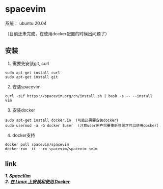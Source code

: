 # spacevim

系统： ubuntu 20.04

（目前还未完成，在使用docker配置的时候出问题了）

## 安装
1. 需要先安装git, curl
```
sudo apt-get install curl
sudo apt-get install git
```

2. 安装spacevim
```
curl -sLf https://spacevim.org/cn/install.sh | bash -s -- --install vim
```

3. 安装docker
```
sudo apt-get install docker.io  (可能还需要安装docker)
sudo usermod -a -G docker $user  (注意user用户需要重新登录才可以使用docker)
```

4. docker支持
```
docker pull spacevim/spacevim
docker run -it --rm spacevim/spacevim nvim
```


## link
_**1. [SpaceVim](https://spacevim.org/cn/quick-start-guide/)**_  
_**2. [在 Linux 上安装和使用 Docker](https://linux.cn/article-9352-1.html)**_  
